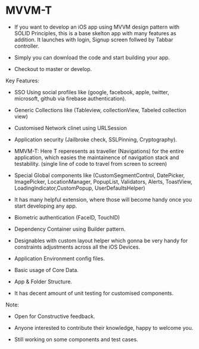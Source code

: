 # MVVM-T

* If you want to develop an iOS app using MVVM design pattern with SOLID Principles, this is a base skelton app with many features as addition. It launches with login, Signup screen follwed by Tabbar controller. 

* Simply you can download the code and start building your app.

* Checkout to master or develop.


Key Features:

* SSO Using social profiles like (google, facebook, apple, twitter, microsoft, github via  firebase authentication).

* Generic Collections like (Tableview, collectionView, Tabeled collection view)

* Customised Network clinet using URLSession

* Application security (Jailbroke check, SSLPinning, Cryptography).

* MMVM-T: Here T reperesents as traveller (Navigations) for the entire application, which easies the maintainence of navigation stack and testability. (single line of code to travel from screen to screen)

* Special Global components like (CustomSegmentControl, DatePicker, ImagePicker, LocationManager, PopupList, Validators, Alerts, ToastView, LoadingIndicator,CustomPopup, UserDefaultsHelper)

* It has many helpful extension, where those will become handy once you start developing any app.

* Biometric authentication (FaceID, TouchID)

* Dependency Container using Builder pattern.

* Designables with custom layout helper which gonna be very handy for constraints adjustments across all the iOS Devices.

* Application Environment config files.

* Basic usage of Core Data.

* App & Folder Structure.

* It has decent amount of unit testing for customised components.


Note:

* Open for Constructive feedback.

* Anyone interested to contribute their knowledge, happy to welcome you.

* Still working on some components and test cases.








